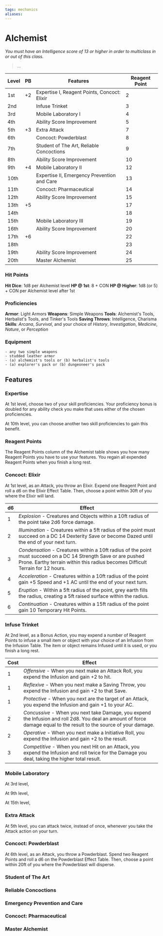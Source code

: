 ```yaml
---
tags: mechanics
aliases:
---
```


# Alchemist
*You must have an Intelligence score of 13 or higher in order to multiclass in or out of this class.*
> ...

| Level | PB  | Features                                     | Reagent Point |
| ----- | --- | -------------------------------------------- | ------------- |
| 1st   | +2  | Expertise I, Reagent Points, Concoct: Elixir | 2             |
| 2nd   |     | Infuse Trinket                               | 3             |
| 3rd   |     | Mobile Laboratory I                          | 4             |
| 4th   |     | Ability Score Improvement                    | 5             |
| 5th   | +3  | Extra Attack                                 | 7             |
| 6th   |     | Concoct: Powderblast                         | 8             |
| 7th   |     | Student of The Art, Reliable Concoctions     | 9             |
| 8th   |     | Ability Score Improvement                    | 10            |
| 9th   | +4  | Mobile Laboratory II                         | 12            |
| 10th  |     | Expertise II, Emergency Prevention and Care  | 13            |
| 11th  |     | Concoct: Pharmaceutical                      | 14            |
| 12th  |     | Ability Score Improvement                    | 15            |
| 13th  | +5  |                                              | 17            |
| 14th  |     |                                              | 18            |
| 15th  |     | Mobile Laboratory III                        | 19            |
| 16th  |     | Ability Score Improvement                    | 20            |
| 17th  | +6  |                                              | 22            |
| 18th  |     |                                              | 23            |
| 19th  |     | Ability Score Improvement                    | 24            |
| 20th  |     | Master Alchemist                             | 25            |


### Hit Points
**Hit Dice**: 1d8 per Alchemist level
**HP @ 1st**: 8 + CON
**HP @ Higher**: 1d8 (or 5) + CON per Alchemist level after 1st

### Proficiencies
**Armor**: Light Armors
**Weapons**: Simple Weapons
**Tools**: Alchemist's Tools, Herbalist's Tools, and Tinker's Tools
**Saving Throws**: Intelligence, Charisma
**Skills**: *Arcana*, *Survival*, and your choice of *History*, *Investigation*, *Medicine*, *Nature*, or *Perception*

### Equipment
	- any two simple weapons
	- studded leather armor
	- (a) alchemist's tools or (b) herbalist's tools
	- (a) explorer's pack or (b) dungeoneer's pack

## Features
### Expertise
At 1st level, choose two of your skill proficiencies. Your proficiency bonus is doubled for any ability check you make that uses either of the chosen proficiencies.

At 10th level, you can choose another two skill proficiencies to gain this benefit.

### Reagent Points
The Reagent Points column of the Alchemist table shows you how many Reagent Points you have to use your features. You regain all expended Reagent Points when you finish a long rest. 

### Concoct: Elixir
At 1st level, as an Attack, you throw an Elixir. Expend one Reagent Point and roll a d6 on the Elixir Effect Table. Then, choose a point within 30ft of you where the Elixir will land.

| d6  | Effect                                                                                                                                                                                            |
| --- | ------------------------------------------------------------------------------------------------------------------------------------------------------------------------------------------------- |
| 1   | *Explosion* - Creatures and Objects within a 10ft radius of the point take 2d6 force damage.                                                                                                      |
| 2   | *Illumination* - Creatures within a 5ft radius of the point must succeed on a DC 14 Dexterity Save or become Dazed until the end of your next turn.                                               |
| 3   | *Condensation* - Creatures within a 10ft radius of the point must succeed on a DC 14 Strength Save or are pushed Prone. Earthy terrain within this radius becomes Difficult Terrain for 12 hours. |
| 4   | *Acceleration* - Creatures within a 10ft radius of the point gain +5 Speed and +1 AC until the end of your next turn.                                                                             |
| 5   | *Eruption* - Within a 5ft radius of the point, grey earth fills the radius, creating a 5ft raised surface within the radius.                                                                      |
| 6   | *Continuation* - Creatures within a 15ft radius of the point gain 10 Temporary Hit Points.                                                                                                        |

### Infuse Trinket
At 2nd level, as a Bonus Action, you may expend a number of Reagent Points to infuse a small item or object with your choice of an Infusion from the Infusion Table. The item or object remains Infused until it is used, or you finish a long rest.

| Cost | Effect                                                                                                                                                               |
| ---- | -------------------------------------------------------------------------------------------------------------------------------------------------------------------- |
| 1    | *Offensive* - When you next make an Attack Roll, you expend the Infusion and gain +2 to hit.                                                                         |
| 1    | *Reflexive* - When you next make a Saving Throw, you expend the Infusion and gain +2 to that Save.                                                                   |
| 1    | *Protective* - When you next are the target of an Attack, you expend the Infusion and gain +1 to your AC.                                                            |
| 2    | *Concussive* - When you next take Damage, you expend the Infusion and roll 2d8. You deal an amount of force damage equal to the result to the source of your damage. |
| 2    | *Operative* - When you next make a Initiative Roll, you expend the Infusion and gain +2 to the result.                                                               |
| 3    | *Competitive* - When you next Hit on an Attack, you expend the Infusion and roll twice for the Damage you deal, taking the higher total result.                      |

### Mobile Laboratory
At 3rd level,

At 9th level,

At 15th level,

### Extra Attack
At 5th level, you can attack twice, instead of once, whenever you take the Attack action on your turn.

### Concoct: Powderblast
At 6th level, as an Attack, you throw a Powderblast. Spend two Reagent Points and roll a d6 on the Powderblast Effect Table. Then, choose a point within 20ft of you where the Powderblast will disperse.

### Student of The Art

### Reliable Concoctions

### Emergency Prevention and Care

### Concoct: Pharmaceutical

### Master Alchemist